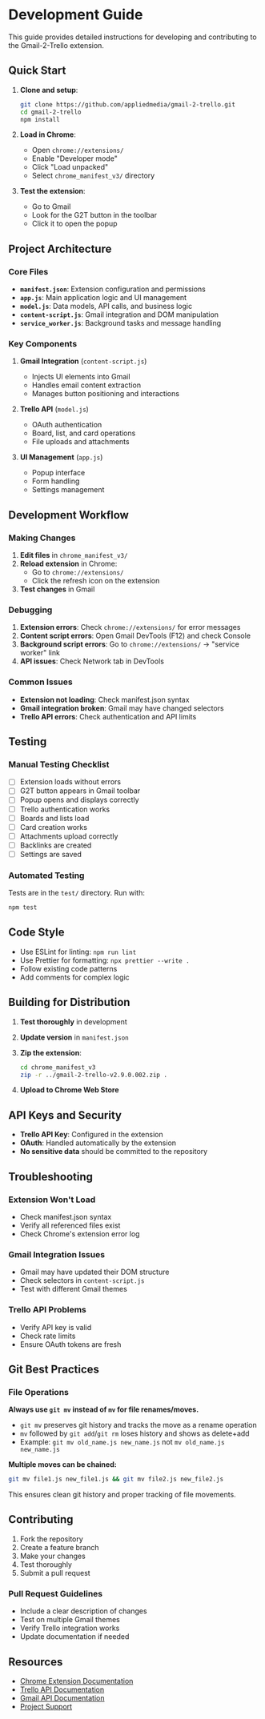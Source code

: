 # Development Guide

This guide provides detailed instructions for developing and contributing to the Gmail-2-Trello extension.

## Quick Start

1. **Clone and setup**:

   ```zsh
   git clone https://github.com/appliedmedia/gmail-2-trello.git
   cd gmail-2-trello
   npm install
   ```

2. **Load in Chrome**:
   - Open `chrome://extensions/`
   - Enable "Developer mode"
   - Click "Load unpacked"
   - Select `chrome_manifest_v3/` directory

3. **Test the extension**:
   - Go to Gmail
   - Look for the G2T button in the toolbar
   - Click it to open the popup

## Project Architecture

### Core Files

- **`manifest.json`**: Extension configuration and permissions
- **`app.js`**: Main application logic and UI management
- **`model.js`**: Data models, API calls, and business logic
- **`content-script.js`**: Gmail integration and DOM manipulation
- **`service_worker.js`**: Background tasks and message handling

### Key Components

1. **Gmail Integration** (`content-script.js`)
   - Injects UI elements into Gmail
   - Handles email content extraction
   - Manages button positioning and interactions

2. **Trello API** (`model.js`)
   - OAuth authentication
   - Board, list, and card operations
   - File uploads and attachments

3. **UI Management** (`app.js`)
   - Popup interface
   - Form handling
   - Settings management

## Development Workflow

### Making Changes

1. **Edit files** in `chrome_manifest_v3/`
2. **Reload extension** in Chrome:
   - Go to `chrome://extensions/`
   - Click the refresh icon on the extension
3. **Test changes** in Gmail

### Debugging

1. **Extension errors**: Check `chrome://extensions/` for error messages
2. **Content script errors**: Open Gmail DevTools (F12) and check Console
3. **Background script errors**: Go to `chrome://extensions/` → "service worker" link
4. **API issues**: Check Network tab in DevTools

### Common Issues

- **Extension not loading**: Check manifest.json syntax
- **Gmail integration broken**: Gmail may have changed selectors
- **Trello API errors**: Check authentication and API limits

## Testing

### Manual Testing Checklist

- [ ] Extension loads without errors
- [ ] G2T button appears in Gmail toolbar
- [ ] Popup opens and displays correctly
- [ ] Trello authentication works
- [ ] Boards and lists load
- [ ] Card creation works
- [ ] Attachments upload correctly
- [ ] Backlinks are created
- [ ] Settings are saved

### Automated Testing

Tests are in the `test/` directory. Run with:

```zsh
npm test
```

## Code Style

- Use ESLint for linting: `npm run lint`
- Use Prettier for formatting: `npx prettier --write .`
- Follow existing code patterns
- Add comments for complex logic

## Building for Distribution

1. **Test thoroughly** in development
2. **Update version** in `manifest.json`
3. **Zip the extension**:

   ```zsh
   cd chrome_manifest_v3
   zip -r ../gmail-2-trello-v2.9.0.002.zip .
   ```

4. **Upload to Chrome Web Store**

## API Keys and Security

- **Trello API Key**: Configured in the extension
- **OAuth**: Handled automatically by the extension
- **No sensitive data** should be committed to the repository

## Troubleshooting

### Extension Won't Load

- Check manifest.json syntax
- Verify all referenced files exist
- Check Chrome's extension error log

### Gmail Integration Issues

- Gmail may have updated their DOM structure
- Check selectors in `content-script.js`
- Test with different Gmail themes

### Trello API Problems

- Verify API key is valid
- Check rate limits
- Ensure OAuth tokens are fresh

## Git Best Practices

### File Operations

**Always use `git mv` instead of `mv` for file renames/moves.**

- `git mv` preserves git history and tracks the move as a rename operation
- `mv` followed by `git add`/`git rm` loses history and shows as delete+add
- Example: `git mv old_name.js new_name.js` not `mv old_name.js new_name.js`

**Multiple moves can be chained:**

```zsh
git mv file1.js new_file1.js && git mv file2.js new_file2.js
```

This ensures clean git history and proper tracking of file movements.

## Contributing

1. Fork the repository
2. Create a feature branch
3. Make your changes
4. Test thoroughly
5. Submit a pull request

### Pull Request Guidelines

- Include a clear description of changes
- Test on multiple Gmail themes
- Verify Trello integration works
- Update documentation if needed

## Resources

- [Chrome Extension Documentation](https://developer.chrome.com/docs/extensions/)
- [Trello API Documentation](https://developer.atlassian.com/cloud/trello/)
- [Gmail API Documentation](https://developers.google.com/gmail/api)
- [Project Support](https://g2t.support)
